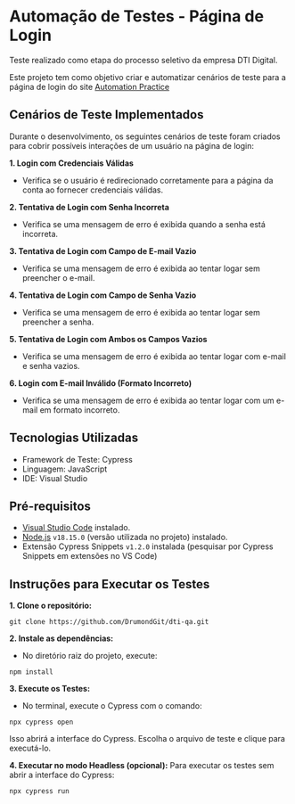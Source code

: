 # Automação de Testes - Página de Login

Teste realizado como etapa do processo seletivo da empresa DTI Digital.

Este projeto tem como objetivo criar e automatizar cenários de teste para a página de login do site [Automation Practice](http://www.automationpractice.pl/index.php?controller=authentication&back=my-account)


## Cenários de Teste Implementados
Durante o desenvolvimento, os seguintes cenários de teste foram criados para cobrir possíveis interações de um usuário na página de login:

**1. Login com Credenciais Válidas**
  - Verifica se o usuário é redirecionado corretamente para a página da conta ao fornecer credenciais válidas.

**2. Tentativa de Login com Senha Incorreta**
  - Verifica se uma mensagem de erro é exibida quando a senha está incorreta.

**3. Tentativa de Login com Campo de E-mail Vazio**
  - Verifica se uma mensagem de erro é exibida ao tentar logar sem preencher o e-mail.

**4. Tentativa de Login com Campo de Senha Vazio**
  - Verifica se uma mensagem de erro é exibida ao tentar logar sem preencher a senha.

**5. Tentativa de Login com Ambos os Campos Vazios**
  - Verifica se uma mensagem de erro é exibida ao tentar logar com e-mail e senha vazios.

**6. Login com E-mail Inválido (Formato Incorreto)**
  - Verifica se uma mensagem de erro é exibida ao tentar logar com um e-mail em formato incorreto.

## Tecnologias Utilizadas
- Framework de Teste: Cypress
- Linguagem: JavaScript
- IDE: Visual Studio
  
## Pré-requisitos
- [Visual Studio Code](https://code.visualstudio.com/download) instalado.
- [Node.js](https://nodejs.org/en/download/package-manager) `v18.15.0` (versão utilizada no projeto) instalado.
- Extensão Cypress Snippets `v1.2.0` instalada (pesquisar por Cypress Snippets em extensões no VS Code)


## Instruções para Executar os Testes
**1. Clone o repositório:**

```
git clone https://github.com/DrumondGit/dti-qa.git
```
**2. Instale as dependências:**
  - No diretório raiz do projeto, execute:
```
npm install
```
**3. Execute os Testes:**
  - No terminal, execute o Cypress com o comando:
```
npx cypress open
```
Isso abrirá a interface do Cypress. Escolha o arquivo de teste e clique para executá-lo.

**4. Executar no modo Headless (opcional):**
Para executar os testes sem abrir a interface do Cypress:
```
npx cypress run
```
